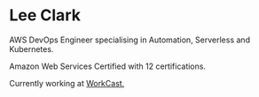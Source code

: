 <h1>Lee Clark </h1> <a href="https://www.leeclark.co.uk/"></a>

AWS DevOps Engineer specialising in Automation, Serverless and Kubernetes. 

Amazon Web Services Certified with 12 certifications. 

Currently working at <a href="https://www.workcast.com/">WorkCast.</a>
